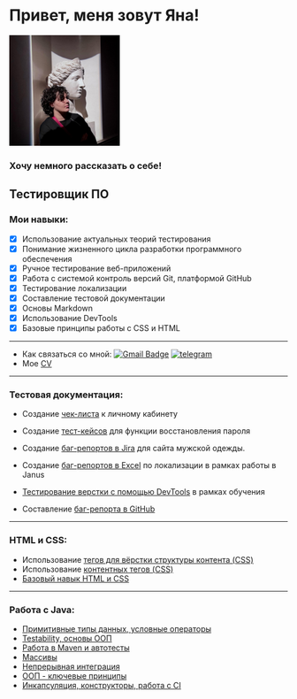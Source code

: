 # Привет, меня зовут Яна!
<img src="photo_2023-01-11_15-02-45.jpg" alt="Яна Попова" width="200"/>


### Хочу немного рассказать о себе!

Тестировщик ПО
---
### Мои навыки: ###
- [x] Использование актуальных теорий тестирования
- [x] Понимание жизненного цикла разработки программного обеспечения
- [x] Ручное тестирование веб-приложений
- [x] Работа с системой контроль версий Git, платформой GitHub
- [x] Тестирование локализации
- [x] Составление тестовой документации
- [x] Основы Markdown
- [X] Использование DevTools  
- [X] Базовые принципы работы с CSS и HTML 
---

-  Как связаться со мной: [![Gmail Badge](https://img.shields.io/badge/-Gmail-red?style=flat&logo=Gmail&logoColor=white)](mailto:ynappva@gmail.com) <a href="https://t.me/wonderyana/" target="_blank">
      <img src="https://cdn-icons-png.flaticon.com/512/2111/2111646.png" width="20" height="20" alt="telegram" />
    </a>
- Мое [CV](https://docs.google.com/document/d/1itkQ2eSoCheUUeDgOU2FIm-Itam2941V/edit)

---
### Тестовая документация:

- Создание [чек-листа](https://docs.google.com/spreadsheets/d/16vp78o31f2LiQGz6mL4Tn6DeCNXNT7X0RO_a33_UBZM/edit#gid=0) к личному кабинету
  
-  Создание  [тест-кейсов](https://docs.google.com/spreadsheets/d/1aOG-S6uShuhLDKUYHmQ0Z-CwZa-Rvcmc2ZrFuVjg3wU/edit#gid=929335511) для функции восстановления пароля
- Создание [баг-репортов в Jira](https://drive.google.com/drive/folders/1g0Yx5Iu-XF_3iVanQegUtWVoKPUBGH5w) для сайта мужской одежды.
- Создание [баг-репортов в Excel](https://docs.google.com/spreadsheets/d/1UloxAZA3JkbFBEc1mMJX7fKDlVsr8Dnm/edit#gid=140900179) по локализации в рамках работы в Janus
- [Тестирование верстки с помощью DevTools](https://drive.google.com/drive/folders/1E-zbT6JfZ7bLaBx17Y5LSSIA9Xrf-bxp) в рамках обучения
- Составление [баг-репорта в GitHub](https://github.com/IanaPopova/NetologyJavaHW4-1/issues/1)

---

### HTML и CSS:
- Использование [тегов для вёрстки структуры контента (CSS)](https://codepen.io/Yana-Popova/pen/rNbwXgG)
- Использование [контентных тегов (CSS)](https://codepen.io/Yana-Popova/pen/OJGmxMb?editors=1100)
- [Базовый навык HTML и CSS ](https://codepen.io/Yana-Popova/pen/wvZgOEv)

---

### Работа с Java:
- [Примитивные типы данных, условные операторы](https://github.com/IanaPopova/NetologyJavaHW2-2-/blob/main/src/Main.java)
- [Testability, основы ООП](https://github.com/IanaPopova/NetologyJavaHW3-2/tree/main/src)
- [Работа в Maven и автотесты](https://github.com/IanaPopova/NetologyJavaHW4-1/tree/main/src)
- [Массивы](https://github.com/IanaPopova/NetologyJavaHW6)
- [Непрерывная интеграция](https://github.com/IanaPopova/NetologyJavaHW7-1)
- [ООП - ключевые принципы](https://github.com/IanaPopova/NetologyJavaHW8)
- [Инкапсуляция, конструкторы, работа с CI](https://github.com/IanaPopova/NetologyJavaHW9) 